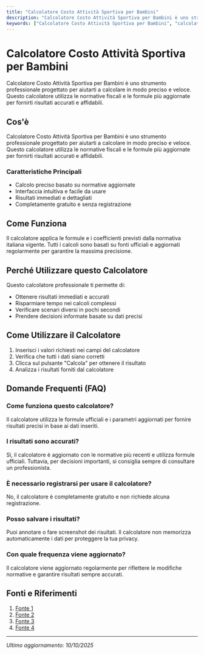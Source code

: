 ```yaml
---
title: "Calcolatore Costo Attività Sportiva per Bambini"
description: "Calcolatore Costo Attività Sportiva per Bambini è uno strumento professionale progettato per aiutarti a calcolare in modo preciso e veloce. Questo calcolatore utilizza le normative fiscali e le formule più aggiornate per fornirti risultati accurati e affidabili."
keywords: ["Calcolatore Costo Attività Sportiva per Bambini", "calcolatore", "calcolo online"]
---
```


# Calcolatore Costo Attività Sportiva per Bambini

Calcolatore Costo Attività Sportiva per Bambini è uno strumento professionale progettato per aiutarti a calcolare in modo preciso e veloce. Questo calcolatore utilizza le normative fiscali e le formule più aggiornate per fornirti risultati accurati e affidabili.

## Cos'è

Calcolatore Costo Attività Sportiva per Bambini è uno strumento professionale progettato per aiutarti a calcolare in modo preciso e veloce. Questo calcolatore utilizza le normative fiscali e le formule più aggiornate per fornirti risultati accurati e affidabili.

### Caratteristiche Principali

- Calcolo preciso basato su normative aggiornate
- Interfaccia intuitiva e facile da usare
- Risultati immediati e dettagliati
- Completamente gratuito e senza registrazione

## Come Funziona

Il calcolatore applica le formule e i coefficienti previsti dalla normativa italiana vigente. Tutti i calcoli sono basati su fonti ufficiali e aggiornati regolarmente per garantire la massima precisione.

## Perché Utilizzare questo Calcolatore

Questo calcolatore professionale ti permette di:

- Ottenere risultati immediati e accurati
- Risparmiare tempo nei calcoli complessi
- Verificare scenari diversi in pochi secondi
- Prendere decisioni informate basate su dati precisi

## Come Utilizzare il Calcolatore

1. Inserisci i valori richiesti nei campi del calcolatore
2. Verifica che tutti i dati siano corretti
3. Clicca sul pulsante "Calcola" per ottenere il risultato
4. Analizza i risultati forniti dal calcolatore

## Domande Frequenti (FAQ)

### Come funziona questo calcolatore?

Il calcolatore utilizza le formule ufficiali e i parametri aggiornati per fornire risultati precisi in base ai dati inseriti.

### I risultati sono accurati?

Sì, il calcolatore è aggiornato con le normative più recenti e utilizza formule ufficiali. Tuttavia, per decisioni importanti, si consiglia sempre di consultare un professionista.

### È necessario registrarsi per usare il calcolatore?

No, il calcolatore è completamente gratuito e non richiede alcuna registrazione.

### Posso salvare i risultati?

Puoi annotare o fare screenshot dei risultati. Il calcolatore non memorizza automaticamente i dati per proteggere la tua privacy.

### Con quale frequenza viene aggiornato?

Il calcolatore viene aggiornato regolarmente per riflettere le modifiche normative e garantire risultati sempre accurati.

## Fonti e Riferimenti

1. [Fonte 1](https://www.federconsumatori.it/sport-federconsumatori-monitora-i-costi-delle-attivita-sportive-per-i-ragazzi-che-si-aggiungono-alle-spese-previste-in-autunno/)
2. [Fonte 2](https://www.fiscoetasse.com/approfondimenti/12519-spese-sportive-ragazzi-regole-di-detrazione-2025.html)
3. [Fonte 3](https://www.fiscooggi.it/portale/-/dentro-la-dichiarazione-9-le-spese-per-lo-sport-dei-ragazzi)
4. [Fonte 4](https://www.reddit.com/r/daddit/comments/1mr27n1/how_much_do_you_spend_annually_on_kids_activities/?tl=it)

---

*Ultimo aggiornamento: 10/10/2025*

